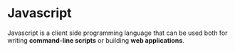 # Javascript

Javascript is a client side programming language that can be used both for writing **command-line scripts** or building **web applications**.